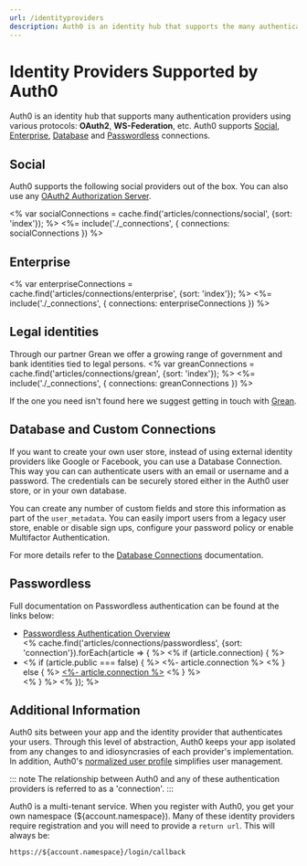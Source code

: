 ```yaml
---
url: /identityproviders
description: Auth0 is an identity hub that supports the many authentication providers listed here.
---
```


<style>
.connections-container {
  display: flex;
  justify-content: space-between;
  flex-wrap: wrap;
}
.connections-container:after {
  content: '';
  flex: auto;
}
.connection {
  padding: 15px;
  border: 1px solid rgba(0, 0, 0, 0.1);
  flex-basis: 23%;
  margin-bottom: 16px;
  margin-right: 2.6666666%;
  overflow: hidden;
  transition: transform 0.2s, border 0.2s;
}
.connection:nth-child(4n) {
  margin-right: 0;
}
@media (max-width: 768px) {
  .connection {
    flex-basis: 48%;
    margin-right: 4%;
  }
  .connection:nth-child(2n){
    margin-right: 0;
  }
}
.connection.connection-public:hover {
  border: 1px solid rgb(10, 132, 174);
  transform: scale(1.02);
}
.connection-content {
  text-align: center;
}

.connection-title {
  font-size: 18px;
}

.connection-content:before {
  content: ' ';
  display: inline-block;
  vertical-align: middle;
  height: 90px;
}
.connection-image-wrap {
  display: inline-block;
  vertical-align: middle;
}
.connection-image-wrap img {
  max-height: 80px;
  max-width: 120px;
}
</style>

# Identity Providers Supported by Auth0

Auth0 is an identity hub that supports many authentication providers using various protocols: **OAuth2**, **WS-Federation**, etc. Auth0 supports [Social](#social), [Enterprise](#enterprise), [Database](#database-and-custom-connections) and [Passwordless](#passwordless) connections.

## Social

Auth0 supports the following social providers out of the box. You can also use any [OAuth2 Authorization Server](/connections/social/oauth2).

<% var socialConnections = cache.find('articles/connections/social', {sort: 'index'}); %>
<%= include('./_connections', { connections: socialConnections }) %>

## Enterprise

<% var enterpriseConnections = cache.find('articles/connections/enterprise', {sort: 'index'}); %>
<%= include('./_connections', { connections: enterpriseConnections }) %>

## Legal identities

Through our partner Grean we offer a growing range of government and bank identities tied to
legal persons. 
<% var greanConnections = cache.find('articles/connections/grean', {sort: 'index'}); %>
<%= include('./_connections', { connections: greanConnections }) %>

If the one you need isn't found here we suggest getting in touch with [Grean](https://grean.com).

## Database and Custom Connections

If you want to create your own user store, instead of using external identity providers like Google or Facebook, you can use a Database Connection. This way you can can authenticate users with an email or username and a password. The credentials can be securely stored either in the Auth0 user store, or in your own database.

You can create any number of custom fields and store this information as part of the `user_metadata`. You can easily import users from a legacy user store, enable or disable sign ups, configure your password policy or enable Multifactor Authentication.

For more details refer to the [Database Connections](/connections/database) documentation.

## Passwordless
Full documentation on Passwordless authentication can be found at the links below:

<ul>
<li><a href="/connections/passwordless">Passwordless Authentication Overview</a></li>
<% cache.find('articles/connections/passwordless', {sort: 'connection'}).forEach(article => { %>
  <% if (article.connection) { %>
    <li>
      <% if (article.public === false) { %>
        <%- article.connection %>
      <% } else { %>
        <a href="<%- article.url %>"><%- article.connection %></a>
      <% } %>
    </li>
  <% } %>
<% }); %>
</ul>

## Additional Information

Auth0 sits between your app and the identity provider that authenticates your users. Through this level of abstraction, Auth0 keeps your app isolated from any changes to and idiosyncrasies of each provider's implementation. In addition, Auth0's [normalized user profile](/user-profile) simplifies user management.

::: note
The relationship between Auth0 and any of these authentication providers is referred to as a 'connection'.
:::

Auth0 is a multi-tenant service. When you register with Auth0, you get your own namespace (${account.namespace}). Many of these identity providers require registration and you will need to provide a `return url`. This will always be:

`https://${account.namespace}/login/callback`
